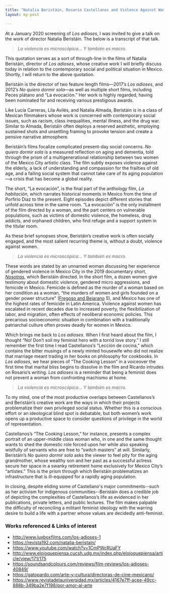 ```yaml
---
title: "Natalia Beristáin, Rosario Castellanos and Violence Against Women"
layout: my-post

---
```


At a January 2020 screening of _Los adioses_, I was invited to give a talk on the work of director Natalia Beristáin. The below is a transcript of that talk.

>  _La violencia es microscópica… Y también es macro._

This quotation serves as a sort of through-line in the films of Natalia Beristáin, director of _Los adioses_, whose creative work I will briefly discuss today in relation to the contemporary social and political situation in Mexico. Shortly, I will return to the above quotation.

Beristáin is the director of two feature length films—2017’s _Los adioses_, and 2012’s _No quiero dormir sola_—as well as multiple short films, including Peces plátano and “La evocación.” Her work is highly regarded, having been nominated for and receiving various prestigious awards. 

Like Lucía Carreras, Lila Avilés, and Natalia Almada, Beristáin is in a class of Mexican filmmakers whose work is concerned with contemporary social issues, such as racism, class inequalities, mental illness, and the drug war. Similar to Almada, Beristáin often deploys a reserved aesthetic, employing sustained shots and unsettling framing to provoke tension and create a pensive narrative atmosphere.

Beristáin’s films focalize complicated present-day social concerns. _No quiero dormir sola_ is a measured reflection on aging and dementia, told through the prism of a multigenerational relationship between two women of the Mexico City artistic class. The film subtly exposes violence against the elderly, a lack of understanding and compassion for the frailties of old age, and a failing social system that cannot take care of its aging population—a crisis that has become a global reality.

The short, “La evocación”, is the final part of the anthology film, _La habitación_, which narrates historical moments in Mexico from the time of Porfirio Díaz to the present. Eight episodes depict different stories that unfold across time in the same room. “La evocación” is the only installment of the film directed by a woman, and the part centers on vulnerable populations, such as victims of domestic violence, the homeless, drug addicts, and orphaned children, who find refuge and a support system in the titular room.

As these brief synopses show, Beristáin’s creative work is often socially engaged, and the most salient recurring theme is, without a doubt, violence against women.

>  _La violencia es microscópica… Y también es macro._

These words are stated by an unnamed woman discussing her experience of gendered violence in Mexico City in the 2019 documentary short, [_Nosotras_](https://www.sopitas.com/entretenimiento/exclusiva-corto-nosotras-feminicidios-violencia-genero-diego-luna-natalia-beristain/), which Beristáin directed. In the short film, a dozen women give testimony about domestic violence, gendered micro aggressions, and femicide in Mexico. Femicide is defined as the murder of a woman based on her condition as a woman, “the murders of women and girls founded on a gender power structure" ([Fregoso and Bejarano](https://read.dukeupress.edu/books/book/1432/Terrorizing-WomenFeminicide-in-the-Americas) 5), and Mexico has one of the highest rates of femicide in Latin America. Violence against women has escalated in recent decades due to increased poverty, the flexibilization of labor, and migration, often effects of neoliberal economic policies. This precarious socioeconomic situation in combination with a traditionally patriarchal culture often proves deadly for women in Mexico. 

Which brings me back to _Los adioses_. When I first heard about the film, I thought “No! Don’t soil my feminist hero with a torrid love story.” I still remember the first time I read Castellanos’s “Lección de cocina," which contains the bitter musings of a newly minted housewife who did not realize that marriage meant trading in her books on philosophy for cookbooks. In _Los adioses_, we hear pieces of “The Cooking Lesson” in a voiceover the first time that marital bliss begins to dissolve in the film and Ricardo intrudes on Rosario’s writing. _Los adioses_ is a reminder that being a feminist does not prevent a woman from confronting machismo at home.

>  _La violencia es microscópica… Y también es macro._

To my mind, one of the most productive overlaps between Castellanos’s and Beristáin’s creative work are the ways in which their projects problematize their own privileged social status. Whether this is a conscious effort or an ideological blind spot is debatable, but both women’s work opens up a productive space to consider questions of privilege in the world of representation.

Castellanos’s “The Cooking Lesson,” for instance, presents a complex portrait of an upper-middle class woman who, in one and the same thought wants to shed the domestic role forced upon her while also speaking wistfully of servants who are free to “switch masters” at will. Similarly, Beristáin’s _No quiero dormir sola_ asks the viewer to feel pity for the aging grandmother, whose wealthy son and her past as a successful actress secure her space in a swanky retirement home exclusively for Mexico City’s “artistes.” This is the prism through which Beristáin problematizes an infrastructure that is ill-equipped for a rapidly aging population.

In closing, despite eliding some of Castellano's major commitments--such as her activism for indigenous communities--Beristáin does a credible job of depicting the complexities of Castellanos’s life as evidenced in her publications, private letters, and public lectures. The film makes palpable the difficulty of reconciling a militant feminist ideology with the warring desire to build a life with a partner whose values are decidedly anti-feminist.

### Works referenced & Links of interest
* http://www.luxboxfilms.com/los-adioses-1
* https://revista192.com/natalia-beristain/
* https://www.youtube.com/watch?v=1CmPWcRUaFY
* http://www.elojoquepiensa.cucsh.udg.mx/index.php/elojoquepiensa/article/view/171/175
* https://soundsandcolours.com/reviews/film-reviews/los-adioses-40849/
* https://gatopardo.com/arte-y-cultura/directoras-de-cine-mexicano/
* https://www.revistadelauniversidad.mx/articles/4167e7ff-acee-49cc-888b-349ba2e7f198/por-amor-al-arte
